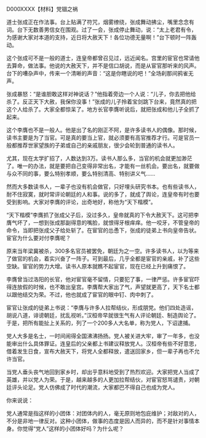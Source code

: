 D000XXXX【材料】党锢之祸

道士张成正在作法事。台上贴满了符咒，烟雾缭绕，张成舞动拂尘，嘴里念念有词。台下无数善男信女在围观。过了一会，张成停止舞动，说：“太上老君有令，为感谢大家对本道的支持，近日将大赦天下！各位功德无量啊！”台下顿时一阵轰动。

这个张成可不是一般的道士，连皇帝都曾召见过，远近闻名。宫里的宦官也常请他去算命，做法事。他说的大赦天下，并不是信口胡说，而是从宦官那听来的风声。台下的嘈杂声中，传来一个清晰的声音：“这是你瞎说的吧！”全场刹那间鸦雀无声。

张成暴怒：“是谁胆敢这样对神说话？”他指着旁边一个人说：“儿子，你去把他给杀了。反正天下大赦，我保你没事！”张成的儿子拎着宝剑跳下台来，竟然真的把这个人给杀了。大家全都惊呆了。地方长官李膺听说后，就把张成和他儿子全抓了起来。

这个李膺也不是一般人。他是出了名的刚正不阿，是许多读书人的偶像。那时候，读书主要是为了当官。可是真的要当上官，就必须要有高官推荐才行。可是官员一般都推荐世家望族的子弟或自己的亲戚朋友，很少会轮到普通的读书人。

尤其，现在太学扩招了，人数达到3万。读书人那么多，当官的机会就更加渺茫了。唯一的办法，就是要把自己变得非常出名，才能有一丝机会。要出名，就要做与众不同的事，要么特别孝顺，要么特别清高、特别讲义气……

然而大多数读书人，一辈子也没有机会做官，只好埋头研究书本。也有些读书人，耐不住寂寞，就时常评论朝廷的人和事。说的多了，就成了舆论，连皇帝有时也要受到影响。大家对李膺的评论，出奇地好，称他为“天下楷模”。

“天下楷模”李膺抓了张成父子后，没过多久，皇帝就真的下令大赦天下。这可把李膺气坏了，一想到张成那副得意的嘴脸，就恨得牙根痒痒。他一咬牙，不管皇帝的命令，当即把张成父子给处斩了。在宦官的怂恿下，张成的徒弟上书向皇帝告状。宦官为什么要对付李膺呢？

原来当年梁冀被杀，300多名官员被罢免，朝廷为之一空。许多读书人，以为等来了做官的机会，着实兴奋了一阵子。可到最后，几乎全都是宦官的亲戚，补了这些空缺。宦官的势力大增。读书人原本就瞧不起宦官，现在已经上升到痛恨了。

李膺曾当过洛阳的长官，他对宦官毫不留情，只要犯了事，一律严惩。许多宦官吓得连放假的时候，也不敢出皇宫。李膺帮大家出了气，声望就更高了，天下名士都以跟他结交为荣。不过，他也就成了宦官的眼中钉、肉中刺了。

宦官让张成的徒弟上书说：“李膺与许多人拉帮结伙，形成朋党。他们四处造谣，胡说八道，诽谤朝廷，扰乱视听。”汉桓帝早就很生气有人评论朝廷、制造舆论了。于是，把所有能扯上关系的，列了一个200多人大名单，称为党人，下诏逮捕。

党人大多是名士，一时间闹得全国沸沸扬扬。党人被关进大牢，审了一年多，也没能审出什么具体罪证。连皇后的父亲都上书建议释放党人。汉桓帝有些不好意思，借着发生日食，宣布大赦天下，将党人全都释放，遣送回家乡，但一辈子再也不允许当官。

当党人垂头丧气地回到家乡时，却出乎意料地受到了热烈欢迎。大家把党人当成了英雄，并以党人为荣。于是，越来越多的人更加拉帮结伙，对宦官怒骂谴责，对朝廷评头论足。党人仿佛成了时代的潮流，大家都巴不得自己也成为党人。



你来说说：

党人通常是指这样的小团体：对团体内的人，毫无原则地包庇维护；对敌对的人，不分是非地一律反对。这种小团体，做事的态度是因人而异的，而不是针对事情本身。你觉得“党人”这样的小团体好吗？为什么呢？









